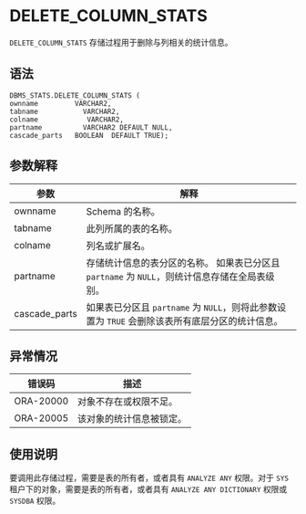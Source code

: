 DELETE_COLUMN_STATS 
========================================

`DELETE_COLUMN_STATS` 存储过程用于删除与列相关的统计信息。

语法 
-----------------------

```unknow
DBMS_STATS.DELETE_COLUMN_STATS (
ownname         VARCHAR2, 
tabname           VARCHAR2, 
colname            VARCHAR2, 
partname          VARCHAR2 DEFAULT NULL,
cascade_parts   BOOLEAN  DEFAULT TRUE);
```



参数解释 
-------------------------



|      参数       |                                    解释                                     |
|---------------|---------------------------------------------------------------------------|
| ownname       | Schema 的名称。                                                               |
| tabname       | 此列所属的表的名称。                                                                |
| colname       | 列名或扩展名。                                                                   |
| partname      | 存储统计信息的表分区的名称。 如果表已分区且 `partname` 为 `NULL`，则统计信息存储在全局表级别。 |
| cascade_parts | 如果表已分区且 `partname` 为 `NULL`，则将此参数设置为 `TRUE` 会删除该表所有底层分区的统计信息。             |



异常情况 
-------------------------



|    错误码    |      描述      |
|-----------|--------------|
| ORA-20000 | 对象不存在或权限不足。  |
| ORA-20005 | 该对象的统计信息被锁定。 |



使用说明 
-------------------------

要调用此存储过程，需要是表的所有者，或者具有 `ANALYZE ANY` 权限。对于 `SYS` 租户下的对象，需要是表的所有者，或者具有 `ANALYZE ANY DICTIONARY` 权限或 `SYSDBA` 权限。
